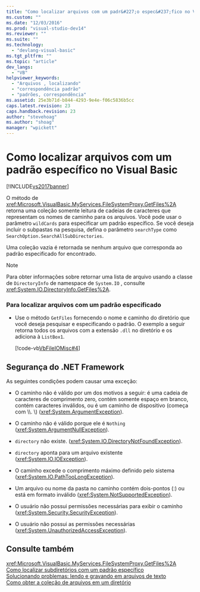 ```yaml
---
title: "Como localizar arquivos com um padr&#227;o espec&#237;fico no Visual Basic | Microsoft Docs"
ms.custom: ""
ms.date: "12/03/2016"
ms.prod: "visual-studio-dev14"
ms.reviewer: ""
ms.suite: ""
ms.technology: 
  - "devlang-visual-basic"
ms.tgt_pltfrm: ""
ms.topic: "article"
dev_langs: 
  - "VB"
helpviewer_keywords: 
  - "Arquivos , localizando"
  - "correspondência padrão"
  - "padrões, correspondência"
ms.assetid: 25e3b71d-b844-4293-9e4e-f06c5836b5cc
caps.latest.revision: 23
caps.handback.revision: 23
author: "stevehoag"
ms.author: "shoag"
manager: "wpickett"
---
```

# Como localizar arquivos com um padr&#227;o espec&#237;fico no Visual Basic
[!INCLUDE[vs2017banner](../../../../csharp/includes/vs2017banner.md)]

O método de <xref:Microsoft.VisualBasic.MyServices.FileSystemProxy.GetFiles%2A> retorna uma coleção somente leitura de cadeias de caracteres que representam os nomes de caminho para os arquivos.  Você pode usar o parâmetro `wildCards` para especificar um padrão específico.  Se você deseja incluir o subpastas na pesquisa, defina o parâmetro `searchType` como `SearchOption.SearchAllSubDirectories`.  
  
 Uma coleção vazia é retornada se nenhum arquivo que corresponda ao padrão especificado for encontrado.  
  
> [!NOTE]
>  Para obter informações sobre retornar uma lista de arquivo usando a classe de `DirectoryInfo` de namespace de `System.IO` , consulte <xref:System.IO.DirectoryInfo.GetFiles%2A>.  
  
### Para localizar arquivos com um padrão especificado  
  
-   Use o método `GetFiles` fornecendo o nome e caminho do diretório que você deseja pesquisar e especificando o padrão.  O exemplo a seguir retorna todos os arquivos com a extensão `.dll` no diretório e os adiciona à `ListBox1`.  
  
     [!code-vb[VbFileIOMisc#4](../../../../visual-basic/developing-apps/programming/drives-directories-files/codesnippet/VisualBasic/how-to-find-files-with-a-specific-pattern_1.vb)]  
  
## Segurança do .NET Framework  
 As seguintes condições podem causar uma exceção:  
  
-   O caminho não é válido por um dos motivos a seguir: é uma cadeia de caracteres de comprimento zero, contém somente espaço em branco, contém caracteres inválidos, ou é um caminho de dispositivo \(começa com \\\\.  \\\) \(<xref:System.ArgumentException>\).  
  
-   O caminho não é válido porque ele é `Nothing` \(<xref:System.ArgumentNullException>\).  
  
-   `directory` não existe. \(<xref:System.IO.DirectoryNotFoundException>\).  
  
-   `directory` aponta para um arquivo existente \(<xref:System.IO.IOException>\).  
  
-   O caminho excede o comprimento máximo definido pelo sistema \(<xref:System.IO.PathTooLongException>\).  
  
-   Um arquivo ou nome da pasta no caminho contém dois\-pontos \(:\) ou está em formato inválido \(<xref:System.NotSupportedException>\).  
  
-   O usuário não possui permissões necessárias para exibir o caminho \(<xref:System.Security.SecurityException>\).  
  
-   O usuário não possui as permissões necessárias \(<xref:System.UnauthorizedAccessException>\).  
  
## Consulte também  
 <xref:Microsoft.VisualBasic.MyServices.FileSystemProxy.GetFiles%2A>   
 [Como localizar subdiretórios com um padrão específico](../../../../visual-basic/developing-apps/programming/drives-directories-files/how-to-find-subdirectories-with-a-specific-pattern.md)   
 [Solucionando problemas: lendo e gravando em arquivos de texto](../../../../visual-basic/developing-apps/programming/drives-directories-files/troubleshooting-reading-from-and-writing-to-text-files.md)   
 [Como obter a coleção de arquivos em um diretório](../Topic/How%20to:%20Get%20the%20Collection%20of%20Files%20in%20a%20Directory%20in%20Visual%20Basic.md)